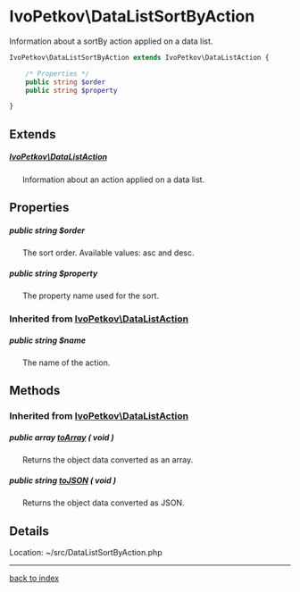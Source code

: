 # IvoPetkov\DataListSortByAction

Information about a sortBy action applied on a data list.

```php
IvoPetkov\DataListSortByAction extends IvoPetkov\DataListAction {

	/* Properties */
	public string $order
	public string $property

}
```

## Extends

##### [IvoPetkov\DataListAction](ivopetkov.datalistaction.class.md)

&nbsp;&nbsp;&nbsp;&nbsp;&nbsp;&nbsp;Information about an action applied on a data list.

## Properties

##### public string $order

&nbsp;&nbsp;&nbsp;&nbsp;&nbsp;&nbsp;The sort order. Available values: asc and desc.

##### public string $property

&nbsp;&nbsp;&nbsp;&nbsp;&nbsp;&nbsp;The property name used for the sort.

### Inherited from [IvoPetkov\DataListAction](ivopetkov.datalistaction.class.md)

##### public string $name

&nbsp;&nbsp;&nbsp;&nbsp;&nbsp;&nbsp;The name of the action.

## Methods

### Inherited from [IvoPetkov\DataListAction](ivopetkov.datalistaction.class.md)

##### public array [toArray](ivopetkov.datalistaction.toarray.method.md) ( void )

&nbsp;&nbsp;&nbsp;&nbsp;&nbsp;&nbsp;Returns the object data converted as an array.

##### public string [toJSON](ivopetkov.datalistaction.tojson.method.md) ( void )

&nbsp;&nbsp;&nbsp;&nbsp;&nbsp;&nbsp;Returns the object data converted as JSON.

## Details

Location: ~/src/DataListSortByAction.php

---

[back to index](index.md)

